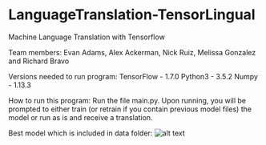 # LanguageTranslation-TensorLingual

Machine Language Translation with Tensorflow

Team members: Evan Adams, Alex Ackerman, Nick Ruiz, Melissa Gonzalez and Richard Bravo

Versions needed to run program: TensorFlow - 1.7.0 Python3 - 3.5.2 Numpy - 1.13.3

How to run this program: Run the file main.py. Upon running, you will be prompted to either train (or retrain if you contain previous model files) the model or run as is and receive a translation.

Best model which is included in data folder:
![alt text](https://github.com/UTSA-CS-3793/LanguageTranslation-TensorLingual/tree/master/translator/model_results.png)
